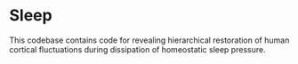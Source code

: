 # Sleep
This codebase contains code for revealing hierarchical restoration of human cortical fluctuations during dissipation of homeostatic sleep pressure.
